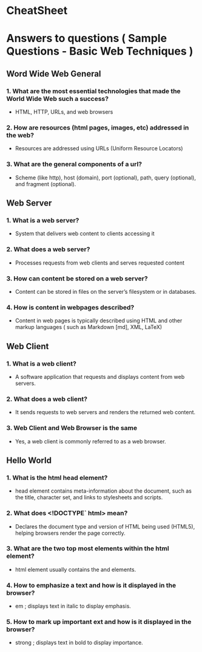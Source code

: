 # CheatSheet

# Answers to questions ( Sample Questions - Basic Web Techniques )

## Word Wide Web General

### 1. What are the most essential technologies that made the World Wide Web such a success?

- HTML, HTTP, URLs, and web browsers

### 2. How are resources (html pages, images, etc) addressed in the web?

- Resources are addressed using URLs (Uniform Resource Locators)

### 3. What are the general components of a url?

- Scheme (like http), host (domain), port (optional), path, query (optional), and fragment (optional).

## Web Server

### 1. What is a web server?

- System that delivers web content to clients accessing it

### 2. What does a web server?

- Processes requests from web clients and serves requested content
 
### 3. How can content be stored on a web server?

- Content can be stored in files on the server’s filesystem or in databases.

### 4. How is content in webpages described?

- Content in web pages is typically described using HTML and other markup languages ( such as Markdown [md], XML, LaTeX)

## Web Client

### 1. What is a web client?

- A software application that requests and displays content from web servers.

### 2. What does a web client?

- It sends requests to web servers and renders the returned web content. 

### 3. Web Client and Web Browser is the same

- Yes, a web client is commonly referred to as a web browser.

## Hello World

### 1. What is the html head element?

- head element contains meta-information about the document, such as the title, character set, and links to stylesheets and scripts.

### 2. What does <!DOCTYPE` html> mean?

- Declares the document type and version of HTML being used (HTML5), helping browsers render the page correctly.

### 3. What are the two top most elements within the html element?

- html element usually contains the <head> and <body> elements.

### 4. How to emphasize a text and how is it displayed in the browser?

- em ; displays text in italic to display emphasis.

### 5. How to mark up important ext and how is it displayed in the browser?

- strong ; displays text in bold to display importance.
